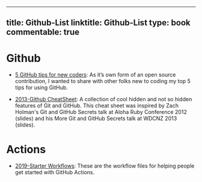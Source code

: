 
---
title: Github-List
linktitle: Github-List
type: book
commentable: true
---

# Github

- [5 GitHub tips for new coders](https://parg.co/UQD): As it’s own form of an open source contribution, I wanted to share with other folks new to coding my top 5 tips for using GitHub.

- [2013-Github CheatSheet](https://github.com/tiimgreen/github-cheat-sheet): A collection of cool hidden and not so hidden features of Git and GitHub. This cheat sheet was inspired by Zach Holman's Git and GitHub Secrets talk at Aloha Ruby Conference 2012 (slides) and his More Git and GitHub Secrets talk at WDCNZ 2013 (slides).

# Actions

- [2019-Starter Workflows](https://github.com/actions/starter-workflows): These are the workflow files for helping people get started with GitHub Actions.

    